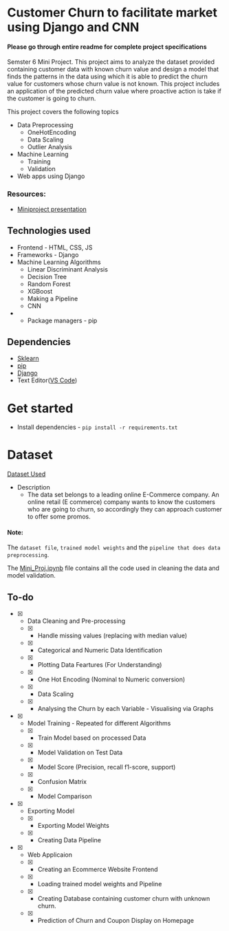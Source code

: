# Customer Churn to facilitate market using Django and CNN

#### Please go through entire readme for complete project specifications

Semster 6 Mini Project. This project aims to analyze the dataset provided containing customer data with known churn value and design a model that finds the patterns in the data using which it is able to predict the churn value for customers whose churn value is not known. This project includes an application of the predicted churn value where proactive action is take if the customer is going to churn.

This project covers the following topics

- Data Preprocessing
    * OneHotEncoding
    * Data Scaling
    * Outlier Analysis
- Machine Learning
    * Training
    * Validation
- Web apps using Django

### Resources:

-   [Miniproject presentation](https://drive.google.com/file/d/1SjQvsUjmBcz_5ujsWxm_hQYTdi5V16QU/view?usp=sharing)

## Technologies used

- Frontend - HTML, CSS, JS
- Frameworks - Django
- Machine Learning Algorithms
    * Linear Discriminant Analysis
    * Decision Tree
    * Random Forest
    * XGBoost
    * Making a Pipeline
    * CNN
-   * Package managers - pip

## Dependencies

-   [Sklearn](https://scikit-learn.org/stable/)
-   [pip](https://pip.pypa.io/en/stable/)
-   [Django](https://www.djangoproject.com/)
-   Text Editor([VS Code](https://code.visualstudio.com/))

# Get started

-   Install dependencies - `pip install -r requirements.txt`

# Dataset

[Dataset Used](https://www.kaggle.com/ankitverma2010/ecommerce-customer-churn-analysis-and-prediction)

- Description
   * The data set belongs to a leading online E-Commerce company. An online retail (E commerce) company wants to know the customers who are going to churn, so accordingly they can approach customer to offer some promos.

#### Note:

The `dataset file`, `trained model weights` and the `pipeline that does data preprocessing`.

The [Mini_Proj.ipynb](https://github.com/ansel2000/Customer-Churn-Prediction/blob/main/Mini_Proj.ipynb) file contains all the code used in cleaning the data and model validation.

## To-do

- [x] -   Data Cleaning and Pre-processing
    - [x] - Handle missing values (replacing with median value)
    - [x] - Categorical and Numeric Data Identification
    - [x] - Plotting Data Feartures (For Understanding)
    - [x] - One Hot Encoding (Nominal to Numeric conversion)
    - [x] - Data Scaling
    - [x] - Analysing the Churn by each Variable - Visualising via Graphs
- [x] -   Model Training - Repeated for different Algorithms
    - [x] - Train Model based on processed Data
    - [x] - Model Validation on Test Data
    - [x] - Model Score (Precision, recall f1-score, support)
    - [x] - Confusion Matrix
    - [x] - Model Comparison
- [x] -   Exporting Model
    - [x] - Exporting Model Weights
    - [x] - Creating Data Pipeline
- [x] -   Web Applicaion
    - [x] - Creating an Ecommerce Website Frontend
    - [x] - Loading trained model weights and Pipeline
    - [x] - Creating Database containing customer churn with unknown churn.
    - [x] - Prediction of Churn and Coupon Display on Homepage
